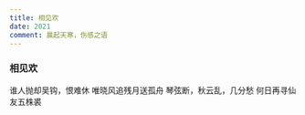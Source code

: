 ```yaml
---
title: 相见欢
date: 2021
comment: 晨起天寒，伤感之语
---
```

### 相见欢

谁人抛却吴钩，恨难休
唯晓风追残月送孤舟
琴弦断，秋云乱，几分愁
何日再寻仙友五株裘